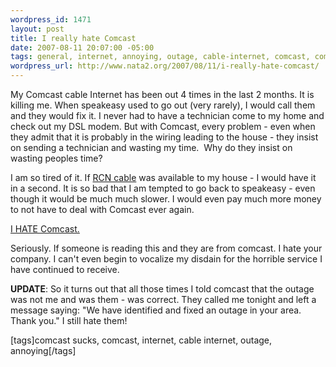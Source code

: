 ```yaml
--- 
wordpress_id: 1471
layout: post
title: I really hate Comcast
date: 2007-08-11 20:07:00 -05:00
tags: general, internet, annoying, outage, cable-internet, comcast, comcast-sucks
wordpress_url: http://www.nata2.org/2007/08/11/i-really-hate-comcast/
---
```

<p>My Comcast cable Internet&nbsp;has been out 4 times in the last 2 months. It is killing me. When speakeasy used to go out (very rarely), I would call them and they would fix it. I never had to have a technician come to my home and check out my DSL modem. But with Comcast, every problem - even when they admit that it is probably in the wiring leading to the house - they insist on sending a technician and wasting my time.&nbsp; Why do they insist on wasting peoples time?</p> <p>I am so tired of it. If <a href="http://www.rcn.com/">RCN cable</a> was available to my house - I would have it in a second. It is so bad that I am tempted to go back to speakeasy - even though it would be much much slower. I would even pay much more money to not have to deal with Comcast ever again. </p> <p><a href="http://www.google.com/search?q=%22I+HATE+Comcast.%22">I HATE Comcast.</a> </p> <p>Seriously. If someone is reading this and they are from comcast. I hate your company. I can't even begin to vocalize my disdain for the horrible service&nbsp;I have continued to receive. </p> <p><strong>UPDATE</strong>: So it turns out that all those times&nbsp;I told comcast that the outage was not me and was them - was correct. They called me tonight and left a message saying: "We have identified and fixed an outage in your area. Thank you." I still hate them!</p> <div class="wlWriterSmartContent" id="0767317B-992E-4b12-91E0-4F059A8CECA8:feaa6134-71fb-4904-b07e-6eb874cf5418" contenteditable="false" style="padding-right: 0px; display: inline; padding-left: 0px; padding-bottom: 0px; margin: 0px; padding-top: 0px">[tags]comcast sucks, comcast, internet, cable internet, outage, annoying[/tags]</div>
